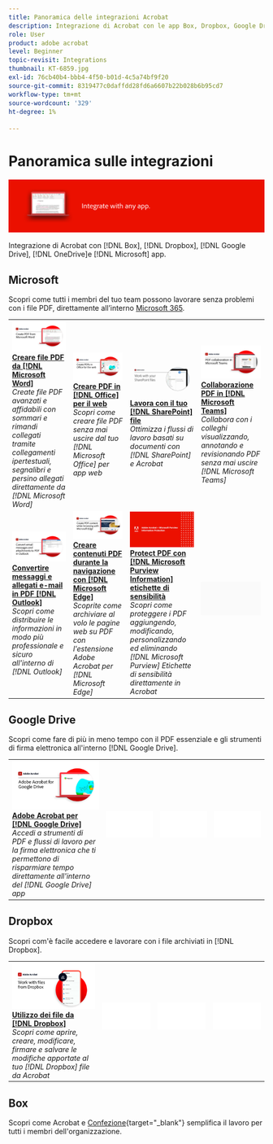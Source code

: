 ```yaml
---
title: Panoramica delle integrazioni Acrobat
description: Integrazione di Acrobat con le app Box, Dropbox, Google Drive, OneDrive e Microsoft
role: User
product: adobe acrobat
level: Beginner
topic-revisit: Integrations
thumbnail: KT-6859.jpg
exl-id: 76cb40b4-bbb4-4f50-b01d-4c5a74bf9f20
source-git-commit: 8319477c0daffdd28fd6a6607b22b028b6b95cd7
workflow-type: tm+mt
source-wordcount: '329'
ht-degree: 1%

---
```


# Panoramica sulle integrazioni

![Acrobat integra immagine](../assets/Hero-Integrate.png)

Integrazione di Acrobat con [!DNL Box], [!DNL Dropbox], [!DNL Google Drive], [!DNL OneDrive]e [!DNL Microsoft] app.

## Microsoft

Scopri come tutti i membri del tuo team possono lavorare senza problemi con i file PDF, direttamente all’interno [Microsoft 365](https://www.adobe.com/documentcloud/integrations/microsoft-office-365.html).

<table style="table-layout:fixed">
<tr>
  <td>
    <a href="createfromword.md">
      <img alt="Creare file PDF da Microsoft Word" src="../assets/CreateWord.png" />
    </a>
    <div>
    <a href="createfromword.md"><strong>Creare file PDF da [!DNL Microsoft Word]</strong></a>
    </div>
    <em>Create file PDF avanzati e affidabili con sommari e rimandi collegati tramite collegamenti ipertestuali, segnalibri e persino allegati direttamente da [!DNL Microsoft Word]</em>
    <br>
  </td>
  <td>
    <a href="createofficeweb.md">
      <img alt="Creare PDF in [!DNL Office] per il web" src="../assets/Officeweb_1280.png" />
    </a>
    <div>
    <a href="createofficeweb.md"><strong>Creare PDF in [!DNL Office] per il web</strong></a>
    </div>
    <em>Scopri come creare file PDF senza mai uscire dal tuo [!DNL Microsoft Office] per app web</em>
    <br>
  </td> 
  <td>
    <a href="acrobatandsp.md">
      <img alt="Lavora con il tuo [!DNL SharePoint] file" src="../assets/SharePoint.png" />
    </a>
    <div>
    <a href="acrobatandsp.md"><strong>Lavora con il tuo [!DNL SharePoint] file</strong></a>
    </div>
    <em>Ottimizza i flussi di lavoro basati su documenti con [!DNL SharePoint] e Acrobat</em>
    <br>
  </td>
  <td>
    <a href="acrobatandteams.md">
      <img alt="Collaborazione PDF in [!DNL Microsoft Teams]" src="../assets/MicrosoftTeams.png" />
    </a>
    <div>
    <a href="acrobatandteams.md"><strong>Collaborazione PDF in [!DNL Microsoft Teams]</strong></a>
    </div>
    <em>Collabora con i colleghi visualizzando, annotando e revisionando PDF senza mai uscire [!DNL Microsoft Teams]</em>
    <br>
  </td>
</tr>
<tr>
  <td>
    <a href="outlook.md">
      <img alt="Convertire messaggi e allegati e-mail in PDF in Outlook" src="../assets/Outlook.jpg" />
    </a>
    <div>
    <a href="outlook.md"><strong>Convertire messaggi e allegati e-mail in PDF [!DNL Outlook]</strong></a>
    </div>
    <em>Scopri come distribuire le informazioni in modo più professionale e sicuro all'interno di [!DNL Outlook]</em>
    <br>
  </td>
  <td>
    <a href="edge.md">
      <img alt="Creare contenuti PDF durante la navigazione con [!DNL Microsoft Edge]" src="../assets/Edge_1280.png" />
    </a>
    <div>
    <a href="edge.md"><strong>Creare contenuti PDF durante la navigazione con [!DNL Microsoft Edge]</strong></a>
    </div>
    <em>Scoprite come archiviare al volo le pagine web su PDF con l'estensione Adobe Acrobat per [!DNL Microsoft Edge]</em>
    <br>
  </td>
  <td>
    <a href="microsoftsensitivitylabels.md">
      <img alt="Creare contenuti PDF durante la navigazione con [!DNL Microsoft Edge]" src="../assets/Purview_1280.png" />
    </a>
    <div>
    <a href="microsoftsensitivitylabels.md"><strong>Protect PDF con [!DNL Microsoft Purview Information] etichette di sensibilità</strong></a>
    </div>
    <em>Scopri come proteggere i PDF aggiungendo, modificando, personalizzando ed eliminando [!DNL Microsoft Purview] Etichette di sensibilità direttamente in Acrobat</em>
    <br>
  </td>
  <td>
   <img alt="Spaziatore" src="../assets/Grayspacer.png" />
    <div>
    <br>
  </td>
</tr>
</table>

## Google Drive

Scopri come fare di più in meno tempo con il PDF essenziale e gli strumenti di firma elettronica all&#39;interno [!DNL Google Drive].

<table style="table-layout:fixed">
<tr>
  <td>
    <a href="acrobatandgoogle.md">
      <img alt="Adobe Acrobat per Google Drive" src="../assets/acrobatgoogle.jpg" />
    </a>
    <div>
    <a href="acrobatandgoogle.md"><strong>Adobe Acrobat per [!DNL Google Drive]</strong></a>
    </div>
    <em>Accedi a strumenti di PDF e flussi di lavoro per la firma elettronica che ti permettono di risparmiare tempo direttamente all'interno del [!DNL Google Drive] app</em>
    <br>
  </td>
  <td>
   <img alt="Spaziatore" src="../assets/Whitespacer.png" />
    <div>
    <br>
  </td>
  <td>
   <img alt="Spaziatore" src="../assets/Whitespacer.png" />
    <div>
    <br>
  </td>
  <td>
   <img alt="Spaziatore" src="../assets/Whitespacer.png" />
    <div>
    <br>
  </td>
</tr>
</table>

## Dropbox

Scopri com&#39;è facile accedere e lavorare con i file archiviati in [!DNL Dropbox].

<table style="table-layout:fixed">
<tr>
  <td>
    <a href="acrobat-dropbox.md">
      <img alt="Utilizzo dei file da [!DNL Dropbox]" src="../assets/Dropbox.png" />
    </a>
    <div>
    <a href="acrobat-dropbox.md"><strong>Utilizzo dei file da [!DNL Dropbox]</strong></a>
    </div>
    <em>Scopri come aprire, creare, modificare, firmare e salvare le modifiche apportate al tuo [!DNL Dropbox] file da Acrobat</em>
    <br>
  </td>
  <td>
   <img alt="Spaziatore" src="../assets/Whitespacer.png" />
    <div>
    <br>
  </td>
  <td>
   <img alt="Spaziatore" src="../assets/Whitespacer.png" />
    <div>
    <br>
  </td>
  <td>
   <img alt="Spaziatore" src="../assets/Whitespacer.png" />
    <div>
    <br>
  </td>
</tr>
</table>

## Box

Scopri come Acrobat e [Confezione](https://www.adobe.com/documentcloud/integrations/box.html){target=&quot;_blank&quot;} semplifica il lavoro per tutti i membri dell&#39;organizzazione.
